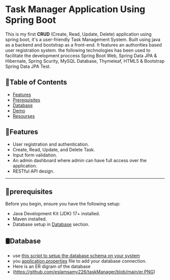 # Task Manager Application Using Spring Boot
This is my first **CRUD** (Create, Read, Update, Delete) application using spring boot, it's a user-friendly Task Management System. Built using java as a backend and bootstrap as a front-end. It features an authorities based user registration system.
the following technologies has been used to facilitate the development proccess Spring Boot Web, Spring Data JPA & Hibernate, Spring Scurity, MySQL Database, Thymeleaf, HTML5 & Bootstrap Spring Data JPA Test.

## 📝Table of Contents
- [Features](#features)
- [Prerequisites](#prerequisites)
- [Database](#Databsse)
- [Demo](#Demo)
- [Resourses](#Resourses)

## 🚀Features

- User registration and authentication.
- Create, Read, Update, and Delete Task.
- Input form validation.
- An admin dashboard where admin can have full access over the application.
- RESTful API design.
---
## 📖prerequisites
Before you begin, ensure you have the following setup:

- Java Development Kit (JDK) 17+ installed.
- Maven installed.
- Database setup in [Database](#Databsse) section.

## 🛢️Database
- use [this script to setup the database schema on your system](https://github.com/eslamsamy226/taskManager/blob/main/databse.sql)
- you [application.properties](https://github.com/eslamsamy226/taskManager/blob/main/src/main/resources/application.properties) file to add your database connection.
- Here is an ER digram of the database
- (https://github.com/eslamsamy226/taskManager/blob/main/er.PNG) 


  
